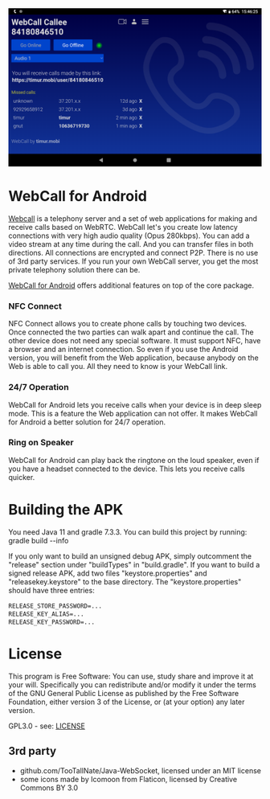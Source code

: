 <div align="center">
  <a href="https://timur.mobi/webcall/android"><img src="WebCall-for-Android.png" alt="WebCall for Android"></a>
</div>

# WebCall for Android

[Webcall](https://github.com/mehrvarz/webcall) is a telephony server and a set of web applications for making and receive calls based on WebRTC. WebCall let's you create low latency connections with very high audio quality (Opus 280kbps). You can add a video stream at any time during the call. And you can transfer files in both directions. All connections are encrypted and connect P2P. There is no use of 3rd party services. If you run your own WebCall server, you get the most private telephony solution there can be.

[WebCall for Android](https://timur.mobi/webcall/android) offers additional features on top of the core package. 

### NFC Connect

NFC Connect allows you to create phone calls by touching two devices. Once connected the two parties can walk apart and continue the call. The other device does not need any special software. It must support NFC, have a browser and an internet connection. So even if you use the Android version, you will benefit from the Web application, because anybody on the Web is able to call you. All they need to know is your WebCall link.

### 24/7 Operation

WebCall for Android lets you receive calls when your device is in deep sleep mode. This is a feature the Web application can not offer. It makes WebCall for Android a better solution for 24/7 operation.

### Ring on Speaker

WebCall for Android can play back the ringtone on the loud speaker, even if you have a headset connected to the device. This lets you receive calls quicker.

# Building the APK

You need Java 11 and gradle 7.3.3. You can build this project by running: gradle build --info

If you only want to build an unsigned debug APK, simply outcomment the "release" section under "buildTypes" in "build.gradle". If you want to build a signed release APK, add two files "keystore.properties" and "releasekey.keystore" to the base directory. The "keystore.properties" should have three entries:
```
RELEASE_STORE_PASSWORD=...
RELEASE_KEY_ALIAS=...
RELEASE_KEY_PASSWORD=...
```

# License

This program is Free Software: You can use, study share and improve it at your will. Specifically you can redistribute and/or modify it under the terms of the GNU General Public License as published by the Free Software Foundation, either version 3 of the License, or (at your option) any later version.

GPL3.0 - see: [LICENSE](LICENSE)

## 3rd party

- github.com/TooTallNate/Java-WebSocket, licensed under an MIT license
- some icons made by Icomoon from Flaticon, licensed by Creative Commons BY 3.0

